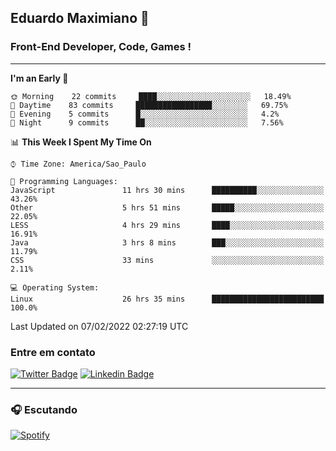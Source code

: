 ## Eduardo Maximiano 👋

### Front-End Developer, Code, Games !

---

<!--START_SECTION:waka-->
**I'm an Early 🐤** 

```text
🌞 Morning    22 commits     ████░░░░░░░░░░░░░░░░░░░░░   18.49% 
🌆 Daytime    83 commits     █████████████████░░░░░░░░   69.75% 
🌃 Evening    5 commits      █░░░░░░░░░░░░░░░░░░░░░░░░   4.2% 
🌙 Night      9 commits      ██░░░░░░░░░░░░░░░░░░░░░░░   7.56%

```


📊 **This Week I Spent My Time On** 

```text
⌚︎ Time Zone: America/Sao_Paulo

💬 Programming Languages: 
JavaScript               11 hrs 30 mins      ██████████░░░░░░░░░░░░░░░   43.26% 
Other                    5 hrs 51 mins       █████░░░░░░░░░░░░░░░░░░░░   22.05% 
LESS                     4 hrs 29 mins       ████░░░░░░░░░░░░░░░░░░░░░   16.91% 
Java                     3 hrs 8 mins        ███░░░░░░░░░░░░░░░░░░░░░░   11.79% 
CSS                      33 mins             ░░░░░░░░░░░░░░░░░░░░░░░░░   2.11%

💻 Operating System: 
Linux                    26 hrs 35 mins      █████████████████████████   100.0%

```


 Last Updated on 07/02/2022 02:27:19 UTC
<!--END_SECTION:waka-->

### Entre em contato

[![Twitter Badge](https://img.shields.io/badge/-@edmaxi-1ca0f1?style=flat-square&labelColor=1ca0f1&logo=twitter&logoColor=white&link=https://twitter.com/edmaxi)](https://twitter.com/edmaxi)
[![Linkedin Badge](https://img.shields.io/badge/-Eduardo_Maximiano-0077B5?style=flat-square&logo=Linkedin&logoColor=white&link=https://www.linkedin.com/in/maximiano-eduardo)](https://www.linkedin.com/in/maximiano-eduardo)

---

### 🎧 Escutando
[![Spotify](https://novatorem-sandy.vercel.app/api/spotify)](https://open.spotify.com/user/comgigo)
